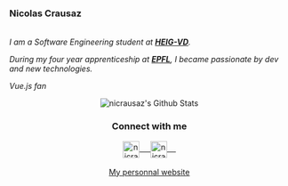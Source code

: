 ### Nicolas Crausaz
<br>
<em>
I am a Software Engineering student at <a href="https://heig-vd.ch/"><b>HEIG-VD</b></a>.

During my four year apprenticeship at <a href="https://epfl.ch/"><b>EPFL</b></a>, I became passionate by dev and new technologies. 

Vue.js fan
</em>
<br>

<p align="center">
<img align="center" src="https://github-readme-stats.vercel.app/api?username=nicrausaz&&show_icons=true&theme=dark" alt="nicrausaz's Github Stats">
</p>  

<div align="center">
  <h3 align="center">Connect with me</h3>
<p align="center">
 <a href="https://www.linkedin.com/in/nicolas-crausaz-861876104/" target="blank">
  <img align="center" alt="nicrausaz's LinkedIn" width="30px" src="https://www.vectorlogo.zone/logos/linkedin/linkedin-icon.svg" /> &nbsp; &nbsp;
 </a>
 <a href="https://www.instagram.com/nicrausaz/" target="blank">
  <img align="center" alt="nicrausaz's Instagram" width="30px" src="https://www.vectorlogo.zone/logos/instagram/instagram-icon.svg" /> &nbsp; &nbsp;
 </a>

 </a> 
  <br/>
  <br/>
  <a href="https://crausaz.click"> My personnal website<br/>
</p>
